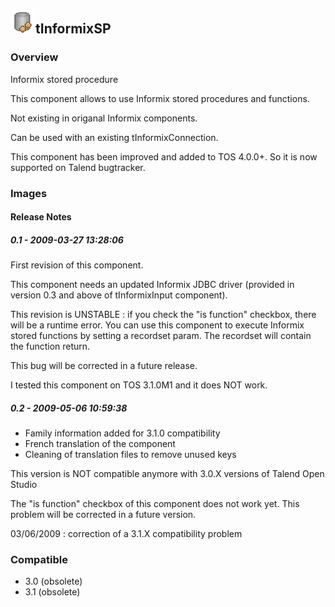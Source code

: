 ## <img src='./logo.jpg' width='40' height='40'>tInformixSP

### Overview
Informix stored procedure

This component allows to use Informix stored procedures and functions.

Not existing in origanal Informix components. 

Can be used with an existing tInformixConnection.

This component has been improved and added to TOS 4.0.0+. So it is now supported on Talend bugtracker.
### Images




#### Release Notes

##### 0.1 - 2009-03-27 13:28:06
First revision of this component.

This component needs an updated Informix JDBC driver (provided in version 0.3 and above of tInformixInput component).

This revision is UNSTABLE : if you check the "is function" checkbox, there will be a runtime error.
You can use this component to execute Informix stored functions by setting a recordset param. The recordset will contain the function return.

This bug will be corrected in a future release.

I tested this component on TOS 3.1.0M1 and it does NOT work.
##### 0.2 - 2009-05-06 10:59:38
- Family information added for 3.1.0 compatibility
- French translation of the component
- Cleaning of translation files to remove unused keys

This version is NOT compatible anymore with 3.0.X versions of Talend Open Studio

The "is function" checkbox of this component does not work yet. This problem will be corrected in a future version.

03/06/2009 : correction of a 3.1.X compatibility problem
### Compatible
 -  3.0 (obsolete)
 -   3.1 (obsolete)